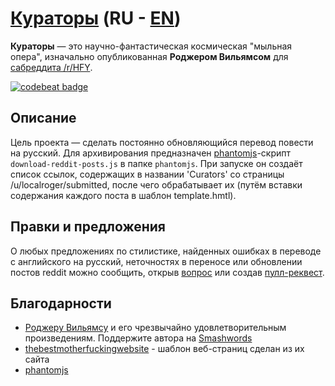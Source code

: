 # [Кураторы](https://brawlence.github.io/Localroger-The-Curators/) (**RU** - [EN](https://github.com/Brawlence/Localroger-The-Curators/tree/english#the-curators-ru---en)) #
**Кураторы** — это научно-фантастическая космическая "мыльная опера", изначально опубликованная **Роджером Вильямсом** для [сабреддита /r/HFY](https://reddit.com/r/HFY).

[![codebeat badge](https://codebeat.co/badges/1f216180-c3c9-4589-a384-0ac536b7b74c)](https://codebeat.co/projects/github-com-brawlence-localroger-the-curators-master)

## Описание ##

Цель проекта — сделать постоянно обновляющийся перевод повести на русский. Для архивирования предназначен [phantomjs](https://github.com/ariya/phantomjs)-скрипт `download-reddit-posts.js` в папке `phantomjs`. При запуске он создаёт список ссылок, содержащих в названии 'Curators' со страницы /u/localroger/submitted, после чего обрабатывает их (путём вставки содержания каждого поста в шаблон template.hmtl).

## Правки и предложения ##

О любых предложениях по стилистике, найденных ошибках в переводе с английского на русский, неточностях в переносе или обновлении постов reddit можно сообщить, открыв [вопрос](https://github.com/Brawlence/Localroger-The-Curators/issues) или создав [пулл-реквест](https://github.com/Brawlence/Localroger-The-Curators/pulls).

## Благодарности ##

* [Роджеру Вильямсу](http://localroger.com/) и его чрезвычайно удовлетворительным произведениям. Поддержите автора на [Smashwords](https://www.smashwords.com/books/view/836390) 
* [thebestmotherfuckingwebsite](https://github.com/denysvitali/thebestmotherfuckingwebsite) - шаблон веб-страниц сделан из их сайта
* [phantomjs](https://github.com/ariya/phantomjs)